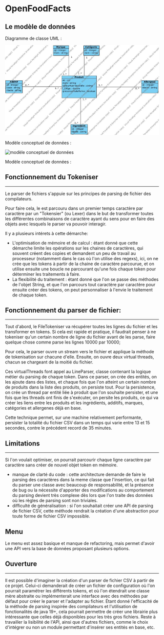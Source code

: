 # OpenFoodFacts

## Le modèle de données

Diagramme de classe UML :

![diagrammle de classe](conception/mdd.jpg)

Modèle conceptuel de données :

![modèle conceptuel de données](conception/mcd.jpg)

Modèle conceptuel de données : 

## Fonctionnement du Tokeniser


---

Le parser de fichiers s'appuie sur les principes de parsing de fichier des compilateurs.

Pour faire cela, le est parcouru dans un premier temps caractère par caractère par un "Tokensier" (ou Lexer)
dans le but de transformer toutes les différentes combinaisons de caractère ayant du sens pour en faire
des objets avec lesquels le parser va pouvoir interagir.

Il y a plusieurs intérets à cette démarche:
 * L'optimisation de mémoire et de calcul : étant donné que cette démarche limite les opérations sur les
chaines de caractères, qui souvent créent des copies et demandent un peu de travail au processeur (notamment
dans le cas où l'on utilise des regexs), ici, on ne crée que les tokens à partir de la chaine de caractère
parcourue, et on utilise ensuite une boucle ne parcourant qu'une fois chaque token pour déterminer les
traitements à faire.
 * La flexibilité du traitement : étant donné que l'on se passe des méthodes de l'objet String, et que
l'on parcours tout caractère par caractère pour ensuite créer des tokens, on peut personnaliser à l'envie
le traitement de chaque token.

## Fonctionnement du parser de fichier:


---

Tout d'abord, le FileTokeniser va récupérer toutes les lignes du fichier et les transformer en tokens.
Si cela est rapide et pratique, il faudrait penser à ne tokeniser qu'un certain nombre de ligne du fichier
avant de les parse, faire quelque chose comme parse les lignes 10000 par 10000;

Pour cela, le parser ouvre un stream vers le fichier et applique la méthode de tokenisation sur chacune
d'elle. Ensuite, on ouvre deux virtual threads, chacun se chargeant de la moitié du fichier.

Ces virtualThreads font appel au LineParser, classe contenant la logique métier du parsing de chaque
token. Dans ce parser, on crée des entités, on les ajoute dans des listes, et chaque fois que l'on atteint
un certain nombre de produits dans la liste des produits, on persiste tout.
Pour la persistence, on crée un thread par entité liée à produit que l'on souhaite persister, et une fois
que les threads ont finis de s'exécuter, on persite les produits, ce qui va créer les liens entre les
produits et les ingrédients, additifs, marques, catégories et allergenes déjà en base.

Cette technique permet, sur une machine relativement performante, persister la totalité du fichier
CSV dans un temps qui varie entre 13 et 15 secondes, contre le précédent record de 35 minutes.

## Limitations

---

Si l'on voulait optimiser, on pourrait parcourir chaque ligne caractère par caractère sans créer de nouvel
objet token en mémoire.
* manque de clarté du code : cette architecture demande de faire le parsing des caractères dans la meme classe
que l'insertion, ce qui fait du parser une classe avec beaucoup de responsabilité, et la présence de bug
ou la nécessite d'apporter des modifications au comportement du parsing devient très complexe dès lors
que l'on traite des données où les règles de parsing sont non triviales.
* difficulté de généralisation : si l'on souhaitait créer une API de parsing de fichier CSV, cette méthode
rendrait la création d'une abstraction pour toute forme de fichier CSV impossible.

## Menu
Le menu est assez basique et manque de refactoring, mais permet d'avoir une API vers la base de données
proposant plusieurs options.

## Ouverture 

---

Il est possible d'imaginer la création d'un parser de fichier CSV à partir de ce projet.
Celui-ci demanderait de créer un fichier de configuration où l'on pourrait paramétrer les différents
tokens, et où l'on étendrait une classe mère abstraite ou implémenterait une interface avec des méthodes
par défaut pour créer le parser et l'adapter au fichier.
Étant donné l'efficacité de la méthode de parsing inspirée des compilateurs et l'utilisation de fonctionalités
de java 19+, cela pourrait permettre de créer une librairie plus intéressante que celles déjà disponibles
pour les très gros fichiers. Reste à travailler la lisibilité de l'API, ainsi que d'autres fichiers, comme
le choix d'intégrer ou non un module permettant d'insérer ses entités en base, etc.